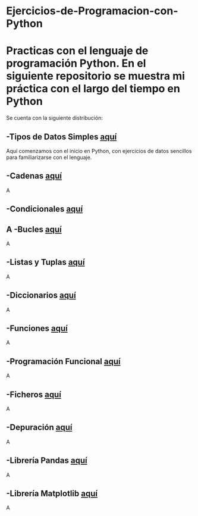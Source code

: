 # Ejercicios-de-Programacion-con-Python

Practicas con el lenguaje de programación Python.
En el siguiente repositorio se muestra mi práctica con el largo del tiempo en Python
=====================================================================================

Se cuenta con la siguiente distribución:

-Tipos de Datos Simples [aquí]()
---------------------------------
Aquí comenzamos con el inicio en Python, con ejercicios de datos sencillos para familiarizarse con el lenguaje.

-Cadenas [aquí]()
---------------------------------
A

-Condicionales [aquí]()
---------------------------------
A
-Bucles [aquí]()
---------------------------------
A

-Listas y Tuplas [aquí]()
---------------------------------
A

-Diccionarios [aquí]()
---------------------------------
A

-Funciones [aquí]()
---------------------------------
A

-Programación Funcional [aquí]()
---------------------------------
A

-Ficheros [aquí]()
---------------------------------
A

-Depuración [aquí]()
---------------------------------
A

-Librería Pandas [aquí]()
---------------------------------
A

-Librería Matplotlib [aquí]()
---------------------------------
A

